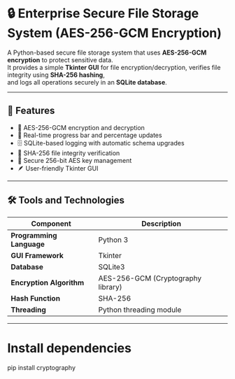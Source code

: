 # 🔒 Enterprise Secure File Storage System (AES-256-GCM Encryption)

A Python-based secure file storage system that uses **AES-256-GCM encryption** to protect sensitive data.  
It provides a simple **Tkinter GUI** for file encryption/decryption, verifies file integrity using **SHA-256 hashing**,  
and logs all operations securely in an **SQLite database**.

---

## 🧠 Features

- 🔐 AES-256-GCM encryption and decryption  
- 🧩 Real-time progress bar and percentage updates  
- 🗄️ SQLite-based logging with automatic schema upgrades  
- 🧮 SHA-256 file integrity verification  
- 🔑 Secure 256-bit AES key management  
- 🪶 User-friendly Tkinter GUI  

---

## 🛠️ Tools and Technologies

| Component | Description |
|------------|-------------|
| **Programming Language** | Python 3 |
| **GUI Framework** | Tkinter |
| **Database** | SQLite3 |
| **Encryption Algorithm** | AES-256-GCM (Cryptography library) |
| **Hash Function** | SHA-256 |
| **Threading** | Python threading module |

---

# Install dependencies
pip install cryptography
